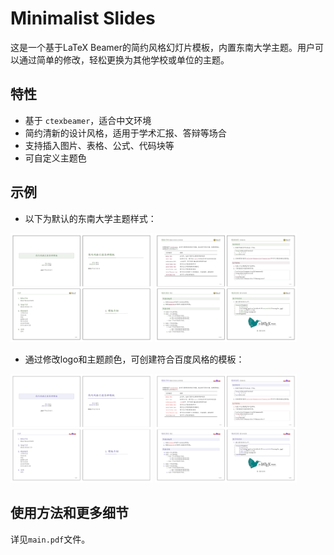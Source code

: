 # Minimalist Slides

这是一个基于LaTeX Beamer的简约风格幻灯片模板，内置东南大学主题。用户可以通过简单的修改，轻松更换为其他学校或单位的主题。

## 特性

- 基于 `ctexbeamer`，适合中文环境
- 简约清新的设计风格，适用于学术汇报、答辩等场合
- 支持插入图片、表格、公式、代码块等
- 可自定义主题色

## 示例

- 以下为默认的东南大学主题样式：

<img src="imgs/template1_1.jpg" width=45%>
<img src="imgs/template1_2.jpg" width=45%>

- 通过修改logo和主题颜色，可创建符合百度风格的模板：

<img src="imgs/template2_1.jpg" width=45%>
<img src="imgs/template2_2.jpg" width=45%>

## 使用方法和更多细节

详见`main.pdf`文件。